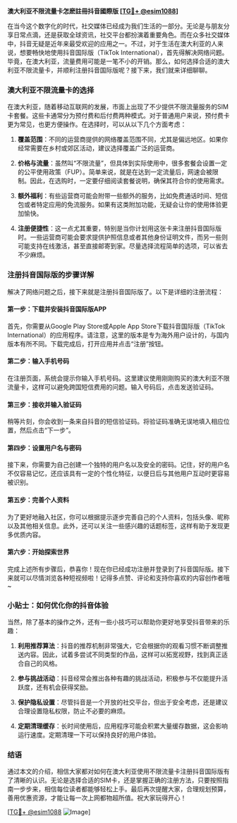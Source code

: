 **澳大利亚不限流量卡怎麽註冊抖音國際版 [[TG💪+ @esim1088](https://t.me/s/esim1088)]**

在当今这个数字化的时代，社交媒体已经成为我们生活的一部分。无论是与朋友分享日常点滴，还是获取全球资讯，社交平台都扮演着重要角色。而在众多社交媒体中，抖音无疑是近年来最受欢迎的应用之一。不过，对于生活在澳大利亚的人来说，想要畅快地使用抖音国际版（TikTok International），首先得解决网络问题。毕竟，在澳大利亚，流量费用可能是一笔不小的开销。那么，如何选择合适的澳大利亚不限流量卡，并顺利注册抖音国际版呢？接下来，我们就来详细聊聊。

### 澳大利亚不限流量卡的选择

在澳大利亚，随着移动互联网的发展，市面上出现了不少提供不限流量服务的SIM卡套餐。这些卡通常分为预付费和后付费两种模式。对于普通用户来说，预付费卡更为常见，也更方便操作。在选择时，可以从以下几个方面考虑：

1. **覆盖范围**：不同的运营商提供的网络覆盖范围不同，尤其是偏远地区。如果你经常需要在乡村或郊区活动，建议选择覆盖广泛的运营商。
   
2. **价格与流量**：虽然叫“不限流量”，但具体到实际使用中，很多套餐会设置一定的公平使用政策（FUP）。简单来说，就是在达到一定流量后，网速会被限制。因此，在选购时，一定要仔细阅读套餐说明，确保其符合你的使用需求。

3. **额外福利**：有些运营商可能会附带一些额外的服务，比如免费通话时间、短信包或者特定应用的免流服务。如果有这类附加功能，无疑会让你的使用体验更加愉快。

4. **注册便捷性**：这一点尤其重要，特别是当你计划用这张卡来注册抖音国际版时。一些运营商可能会要求提供护照信息或者其他身份证明文件，而另一些则可能支持在线激活，甚至直接邮寄到家。尽量选择流程简单的选项，可以省去不少麻烦。

### 注册抖音国际版的步骤详解

解决了网络问题之后，接下来就是注册抖音国际版了。以下是详细的注册流程：

#### 第一步：下载并安装抖音国际版APP

首先，你需要从Google Play Store或Apple App Store下载抖音国际版（TikTok International）的应用程序。请注意，这里的版本是专为海外用户设计的，与国内版本有所不同。下载完成后，打开应用并点击“注册”按钮。

#### 第二步：输入手机号码

在注册页面，系统会提示你输入手机号码。这里建议使用刚刚购买的澳大利亚不限流量卡，这样可以避免跨国短信费用的问题。输入号码后，点击发送验证码。

#### 第三步：接收并输入验证码

稍等片刻，你会收到一条来自抖音的短信验证码。将验证码准确无误地填入相应位置，然后点击“下一步”。

#### 第四步：设置用户名与密码

接下来，你需要为自己创建一个独特的用户名以及安全的密码。记住，好的用户名不仅容易记忆，还应该具有一定的个性化特征，以便日后与其他用户互动时更容易被识别。

#### 第五步：完善个人资料

为了更好地融入社区，你可以根据提示逐步完善自己的个人资料，包括头像、昵称以及其他相关信息。此外，还可以关注一些感兴趣的话题标签，这样有助于发现更多优质内容。

#### 第六步：开始探索世界

完成上述所有步骤后，恭喜你！现在你已经成功注册并登录到了抖音国际版。接下来就可以尽情浏览各种短视频啦！记得多点赞、评论和支持你喜欢的内容创作者哦~

### 小贴士：如何优化你的抖音体验

当然，除了基本的操作之外，还有一些小技巧可以帮助你更好地享受抖音带来的乐趣：

1. **利用推荐算法**：抖音的推荐机制非常强大，它会根据你的观看习惯不断调整推送内容。因此，试着多尝试不同类型的作品，这样可以拓宽视野，找到真正适合自己的风格。

2. **参与挑战活动**：抖音经常会推出各种有趣的挑战活动，积极参与不仅能提升活跃度，还有机会获得奖励。

3. **保护隐私设置**：尽管抖音是一个开放的社交平台，但出于安全考虑，还是建议合理设置隐私权限，防止不必要的麻烦。

4. **定期清理缓存**：长时间使用后，应用程序可能会积累大量缓存数据，这会影响运行速度。定期清理一下可以保持良好的用户体验。

### 结语

通过本文的介绍，相信大家都对如何在澳大利亚使用不限流量卡注册抖音国际版有了清晰的认识。无论是选择合适的SIM卡，还是掌握正确的注册方法，只要按照指南一步步来，相信每位读者都能够轻松上手。最后再次提醒大家，合理规划预算，善用优惠资源，才能让每一次上网都物超所值。祝大家玩得开心！

[[TG💪+ @esim1088](https://t.me/s/esim1088) ![Image](https://i.postimg.cc/4NQfJmqS/Snipaste-2025-05-13-00-14-12.png)]